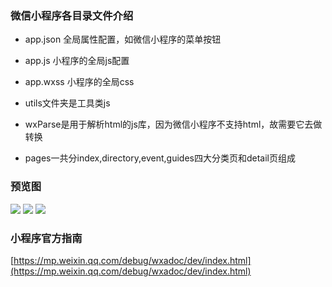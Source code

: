 ### 微信小程序各目录文件介绍

- app.json 全局属性配置，如微信小程序的菜单按钮
- app.js 小程序的全局js配置
- app.wxss 小程序的全局css

- utils文件夹是工具类js
- wxParse是用于解析html的js库，因为微信小程序不支持html，故需要它去做转换
- pages一共分index,directory,event,guides四大分类页和detail页组成

### 预览图

![](https://p1.bpimg.com/567571/8605a69dd449028b.png)
![](https://i1.piimg.com/567571/a4df33d42ce2e189.png)
![](https://i1.piimg.com/567571/8ba48c1e5317620e.png)

### 小程序官方指南

[https://mp.weixin.qq.com/debug/wxadoc/dev/index.html](https://mp.weixin.qq.com/debug/wxadoc/dev/index.html)
